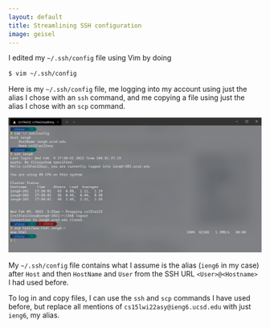 ```yaml
---
layout: default
title: Streamlining SSH configuration
image: geisel
---
```


I edited my `~/.ssh/config` file using Vim by doing

```sh
$ vim ~/.ssh/config
```

Here is my `~/.ssh/config` file, me logging into my account using just the alias
I chose with an `ssh` command, and me copying a file using just the alias I
chose with an `scp` command.

![Terminal output](./images/report3.png)

My `~/.ssh/config` file contains what I assume is the alias (`ieng6` in my case)
after `Host` and then `HostName` and `User` from the SSH URL
`<User>@<Hostname>` I had used before.

To log in and copy files, I can use the `ssh` and `scp` commands I have used
before, but replace all mentions of `cs15lwi22asy@ieng6.ucsd.edu` with just
`ieng6`, my alias.
